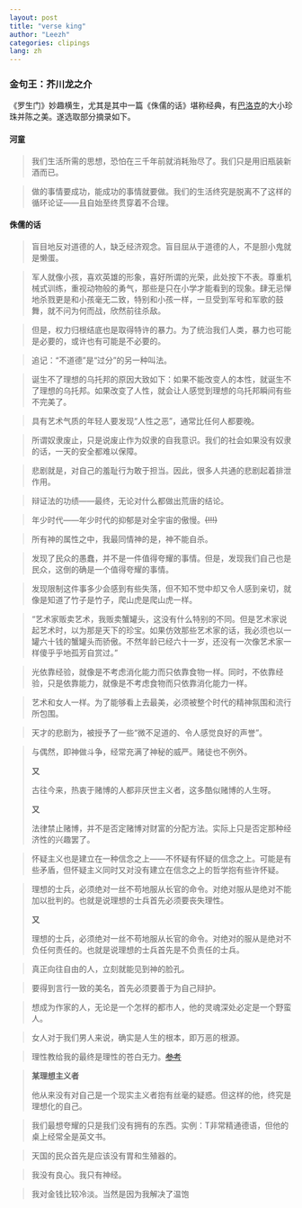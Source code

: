 ```yaml
---
layout: post
title: "verse king"
author: "Leezh"
categories: clipings
lang: zh
---
```


### 金句王：芥川龙之介

《罗生门》妙趣横生，尤其是其中一篇《侏儒的话》堪称经典，有[巴洛克](https://zh.wikipedia.org/wiki/巴洛克艺术#词源)的大小珍珠并陈之美。遂选取部分摘录如下。

<!-- more -->

#### 河童

> 我们生活所需的思想，恐怕在三千年前就消耗殆尽了。我们只是用旧瓶装新酒而已。

> 做的事情要成功，能成功的事情就要做。我们的生活终究是脱离不了这样的循环论证——且自始至终贯穿着不合理。

#### 侏儒的话

> 盲目地反对道德的人，缺乏经济观念。盲目屈从于道德的人，不是胆小鬼就是懒蛋。

> 军人就像小孩，喜欢英雄的形象，喜好所谓的光荣，此处按下不表。尊重机械式训练，重视动物般的勇气，那些是只在小学才能看到的现象。肆无忌惮地杀戮更是和小孩毫无二致，特别和小孩一样，一旦受到军号和军歌的鼓舞，就不问为何而战，欣然前往杀敌。

> 但是，权力归根结底也是取得特许的暴力。为了统治我们人类，暴力也可能是必要的，或许也有可能是不必要的。

> 追记：“不道德”是“过分”的另一种叫法。

> 诞生不了理想的乌托邦的原因大致如下：如果不能改变人的本性，就诞生不了理想的乌托邦。如果改变了人性，就会让人感觉到理想的乌托邦瞬间有些不完美了。

> 具有艺术气质的年轻人要发现“人性之恶”，通常比任何人都要晚。

> 所谓奴隶废止，只是说废止作为奴隶的自我意识。我们的社会如果没有奴隶的话，一天的安全都难以保障。

> 悲剧就是，对自己的羞耻行为敢于担当。因此，很多人共通的悲剧起着排泄作用。

> 辩证法的功绩——最终，无论对什么都做出荒唐的结论。

> 年少时代——年少时代的抑郁是对全宇宙的傲慢。~~(!!!)~~

> 所有神的属性之中，我最同情神的是，神不能自杀。

> 发现了民众的愚蠢，并不是一件值得夸耀的事情。但是，发现我们自己也是民众，这倒的确是一个值得夸耀的事情。

> 发现限制这件事多少会感到有些失落，但不知不觉中却又令人感到亲切，就像是知道了竹子是竹子，爬山虎是爬山虎一样。

> “艺术家贩卖艺术，我贩卖蟹罐头，这没有什么特别的不同。但是艺术家说起艺术时，以为那是天下的珍宝。如果仿效那些艺术家的话，我必须也以一罐六十钱的蟹罐头而骄傲。不然年龄已经六十一岁，还没有一次像艺术家一样傻乎乎地孤芳自赏过。”

> 光依靠经验，就像是不考虑消化能力而只依靠食物一样。同时，不依靠经验，只是依靠能力，就像是不考虑食物而只依靠消化能力一样。

> 艺术和女人一样。为了能够看上去最美，必须被整个时代的精神氛围和流行所包围。

> 天才的悲剧为，被授予了一些“微不足道的、令人感觉良好的声誉”。

> 与偶然，即神做斗争，经常充满了神秘的威严。赌徒也不例外。
>
> **又**
>
> 古往今来，热衷于赌博的人都非厌世主义者，这多酷似赌博的人生呀。
>
> **又**
>
> 法律禁止赌博，并不是否定赌博对财富的分配方法。实际上只是否定那种经济性的兴趣罢了。

> 怀疑主义也是建立在一种信念之上——不怀疑有怀疑的信念之上。可能是有些矛盾，但怀疑主义同时又对没有建立在信念之上的哲学抱有些许怀疑。

> 理想的士兵，必须绝对一丝不苟地服从长官的命令。对绝对服从是绝对不能加以批判的。也就是说理想的士兵首先必须要丧失理性。
>
> **又**
>
> 理想的士兵，必须绝对一丝不苟地服从长官的命令。对绝对的服从是绝对不负任何责任的。也就是说理想的士兵首先是不负责任的士兵。

> 真正向往自由的人，立刻就能见到神的脸孔。

>要得到言行一致的美名，首先必须要善于为自己辩护。

>想成为作家的人，无论是一个怎样的都市人，他的灵魂深处必定是一个野蛮人。

> 女人对于我们男人来说，确实是人生的根本，即万恶的根源。

>理性教给我的最终是理性的苍白无力。~~[参考](https://zh.wikipedia.org/wiki/理性主义#对理性主义的批判)~~

> **某理想主义者**
>
> 他从来没有对自己是一个现实主义者抱有丝毫的疑惑。但这样的他，终究是理想化的自己。

> 我们最想夸耀的只是我们没有拥有的东西。实例：T非常精通德语，但他的桌上经常全是英文书。

> 天国的民众首先是应该没有胃和生殖器的。

> 我没有良心。我只有神经。

> 我对金钱比较冷淡。当然是因为我解决了温饱